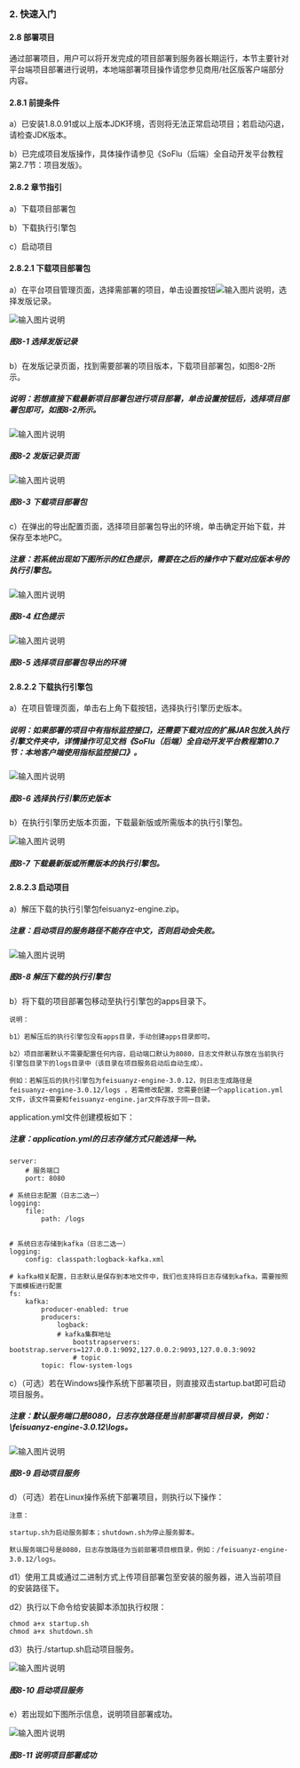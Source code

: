 ### 2. 快速入门

#### 2.8 部署项目

通过部署项目，用户可以将开发完成的项目部署到服务器长期运行，本节主要针对平台端项目部署进行说明，本地端部署项目操作请您参见商用/社区版客户端部分内容。

#### 2.8.1 前提条件

a）已安装1.8.0.91或以上版本JDK环境，否则将无法正常启动项目；若启动闪退，请检查JDK版本。

b）已完成项目发版操作，具体操作请参见《SoFlu（后端）全自动开发平台教程第2.7节：项目发版》。

#### 2.8.2 章节指引

a）下载项目部署包

b）下载执行引擎包

c）启动项目

#### 2.8.2.1 下载项目部署包

a）在平台项目管理页面，选择需部署的项目，单击设置按钮![输入图片说明](../../../images/SoFlu%EF%BC%88%E5%90%8E%E7%AB%AF%EF%BC%89%E5%BC%80%E5%8F%91%E5%B9%B3%E5%8F%B0/1.%20%E6%9C%80%E6%96%B0%E7%89%88%E6%9C%AC%20-%20%E6%9B%B4%E6%96%B0%E6%97%A5%E6%9C%9F%20-%202022.10.08/2.%20%E5%BF%AB%E9%80%9F%E5%85%A5%E9%97%A8/icon-8-1.png)，选择发版记录。

![输入图片说明](../../../images/SoFlu%EF%BC%88%E5%90%8E%E7%AB%AF%EF%BC%89%E5%BC%80%E5%8F%91%E5%B9%B3%E5%8F%B0/1.%20%E6%9C%80%E6%96%B0%E7%89%88%E6%9C%AC%20-%20%E6%9B%B4%E6%96%B0%E6%97%A5%E6%9C%9F%20-%202022.10.08/2.%20%E5%BF%AB%E9%80%9F%E5%85%A5%E9%97%A8/8-1.png)

##### 图8-1 选择发版记录

b）在发版记录页面，找到需要部署的项目版本，下载项目部署包，如图8-2所示。

##### 说明：若想直接下载最新项目部署包进行项目部署，单击设置按钮后，选择项目部署包即可，如图8-2所示。

![输入图片说明](../../../images/SoFlu%EF%BC%88%E5%90%8E%E7%AB%AF%EF%BC%89%E5%BC%80%E5%8F%91%E5%B9%B3%E5%8F%B0/1.%20%E6%9C%80%E6%96%B0%E7%89%88%E6%9C%AC%20-%20%E6%9B%B4%E6%96%B0%E6%97%A5%E6%9C%9F%20-%202022.10.08/2.%20%E5%BF%AB%E9%80%9F%E5%85%A5%E9%97%A8/8-2.png)

##### 图8-2 发版记录页面

![输入图片说明](../../../images/SoFlu%EF%BC%88%E5%90%8E%E7%AB%AF%EF%BC%89%E5%BC%80%E5%8F%91%E5%B9%B3%E5%8F%B0/1.%20%E6%9C%80%E6%96%B0%E7%89%88%E6%9C%AC%20-%20%E6%9B%B4%E6%96%B0%E6%97%A5%E6%9C%9F%20-%202022.10.08/2.%20%E5%BF%AB%E9%80%9F%E5%85%A5%E9%97%A8/8-3.png)

##### 图8-3 下载项目部署包

c）在弹出的导出配置页面，选择项目部署包导出的环境，单击确定开始下载，并保存至本地PC。

##### 注意：若系统出现如下图所示的红色提示，需要在之后的操作中下载对应版本号的执行引擎包。

![输入图片说明](../../../images/SoFlu%EF%BC%88%E5%90%8E%E7%AB%AF%EF%BC%89%E5%BC%80%E5%8F%91%E5%B9%B3%E5%8F%B0/1.%20%E6%9C%80%E6%96%B0%E7%89%88%E6%9C%AC%20-%20%E6%9B%B4%E6%96%B0%E6%97%A5%E6%9C%9F%20-%202022.10.08/2.%20%E5%BF%AB%E9%80%9F%E5%85%A5%E9%97%A8/8-4.png)

##### 图8-4 红色提示

![输入图片说明](../../../images/SoFlu%EF%BC%88%E5%90%8E%E7%AB%AF%EF%BC%89%E5%BC%80%E5%8F%91%E5%B9%B3%E5%8F%B0/1.%20%E6%9C%80%E6%96%B0%E7%89%88%E6%9C%AC%20-%20%E6%9B%B4%E6%96%B0%E6%97%A5%E6%9C%9F%20-%202022.10.08/2.%20%E5%BF%AB%E9%80%9F%E5%85%A5%E9%97%A8/8-5.png)

##### 图8-5 选择项目部署包导出的环境

#### 2.8.2.2 下载执行引擎包

a）在项目管理页面，单击右上角下载按钮，选择执行引擎历史版本。

##### 说明：如果部署的项目中有指标监控接口，还需要下载对应的扩展JAR包放入执行引擎文件夹中，详情操作可见文档《SoFlu（后端）全自动开发平台教程第10.7节：本地客户端使用指标监控接口》。

![输入图片说明](../../../images/SoFlu%EF%BC%88%E5%90%8E%E7%AB%AF%EF%BC%89%E5%BC%80%E5%8F%91%E5%B9%B3%E5%8F%B0/1.%20%E6%9C%80%E6%96%B0%E7%89%88%E6%9C%AC%20-%20%E6%9B%B4%E6%96%B0%E6%97%A5%E6%9C%9F%20-%202022.10.08/2.%20%E5%BF%AB%E9%80%9F%E5%85%A5%E9%97%A8/8-6.png)

##### 图8-6 选择执行引擎历史版本

b）在执行引擎历史版本页面，下载最新版或所需版本的执行引擎包。

 ![输入图片说明](../../../images/SoFlu%EF%BC%88%E5%90%8E%E7%AB%AF%EF%BC%89%E5%BC%80%E5%8F%91%E5%B9%B3%E5%8F%B0/1.%20%E6%9C%80%E6%96%B0%E7%89%88%E6%9C%AC%20-%20%E6%9B%B4%E6%96%B0%E6%97%A5%E6%9C%9F%20-%202022.10.08/2.%20%E5%BF%AB%E9%80%9F%E5%85%A5%E9%97%A8/8-7.png)

##### 图8-7 下载最新版或所需版本的执行引擎包。

#### 2.8.2.3 启动项目

a）解压下载的执行引擎包feisuanyz-engine.zip。

##### 注意：启动项目的服务路径不能存在中文，否则启动会失败。

![输入图片说明](../../../images/SoFlu%EF%BC%88%E5%90%8E%E7%AB%AF%EF%BC%89%E5%BC%80%E5%8F%91%E5%B9%B3%E5%8F%B0/1.%20%E6%9C%80%E6%96%B0%E7%89%88%E6%9C%AC%20-%20%E6%9B%B4%E6%96%B0%E6%97%A5%E6%9C%9F%20-%202022.10.08/2.%20%E5%BF%AB%E9%80%9F%E5%85%A5%E9%97%A8/8-8.png)

##### 图8-8 解压下载的执行引擎包

b）将下载的项目部署包移动至执行引擎包的apps目录下。

```
说明：

b1）若解压后的执行引擎包没有apps目录，手动创建apps目录即可。

b2）项目部署默认不需要配置任何内容，启动端口默认为8080，日志文件默认存放在当前执行引擎包目录下的logs目录中（该目录在项目服务启动后自动生成）。

例如：若解压后的执行引擎包为feisuanyz-engine-3.0.12，则日志生成路径是 feisuanyz-engine-3.0.12/logs ，若需修改配置，您需要创建一个application.yml文件，该文件需要和feisuanyz-engine.jar文件存放于同一目录。
```

application.yml文件创建模板如下：

##### 注意：application.yml的日志存储方式只能选择一种。

```
server:
    # 服务端口
    port: 8080

# 系统日志配置（日志二选一）
logging:
    file:
        path: /logs


# 系统日志存储到kafka（日志二选一）
logging:
    config: classpath:logback-kafka.xml

# kafka相关配置，日志默认是保存到本地文件中，我们也支持将日志存储到kafka，需要按照下面模板进行配置
fs:
    kafka:
        producer-enabled: true
        producers:
            logback:
            # kafka集群地址
                bootstrapservers: bootstrap.servers=127.0.0.1:9092,127.0.0.2:9093,127.0.0.3:9092
                # topic
        topic: flow-system-logs
```

c）（可选）若在Windows操作系统下部署项目，则直接双击startup.bat即可启动项目服务。

##### 注意：默认服务端口是8080，日志存放路径是当前部署项目根目录，例如：\feisuanyz-engine-3.0.12\logs。

![输入图片说明](../../../images/SoFlu%EF%BC%88%E5%90%8E%E7%AB%AF%EF%BC%89%E5%BC%80%E5%8F%91%E5%B9%B3%E5%8F%B0/1.%20%E6%9C%80%E6%96%B0%E7%89%88%E6%9C%AC%20-%20%E6%9B%B4%E6%96%B0%E6%97%A5%E6%9C%9F%20-%202022.10.08/2.%20%E5%BF%AB%E9%80%9F%E5%85%A5%E9%97%A8/8-9.png)

##### 图8-9 启动项目服务

d）（可选）若在Linux操作系统下部署项目，则执行以下操作：

```
注意：

startup.sh为启动服务脚本；shutdown.sh为停止服务脚本。

默认服务端口号是8080，日志存放路径为当前部署项目根目录，例如：/feisuanyz-engine-3.0.12/logs。
```

d1）使用工具或通过二进制方式上传项目部署包至安装的服务器，进入当前项目的安装路径下。

d2）执行以下命令给安装脚本添加执行权限：

```
chmod a+x startup.sh
chmod a+x shutdown.sh
```

d3）执行./startup.sh启动项目服务。

![输入图片说明](../../../images/SoFlu%EF%BC%88%E5%90%8E%E7%AB%AF%EF%BC%89%E5%BC%80%E5%8F%91%E5%B9%B3%E5%8F%B0/1.%20%E6%9C%80%E6%96%B0%E7%89%88%E6%9C%AC%20-%20%E6%9B%B4%E6%96%B0%E6%97%A5%E6%9C%9F%20-%202022.10.08/2.%20%E5%BF%AB%E9%80%9F%E5%85%A5%E9%97%A8/8-10.png)

##### 图8-10 启动项目服务

e）若出现如下图所示信息，说明项目部署成功。

![输入图片说明](../../../images/SoFlu%EF%BC%88%E5%90%8E%E7%AB%AF%EF%BC%89%E5%BC%80%E5%8F%91%E5%B9%B3%E5%8F%B0/1.%20%E6%9C%80%E6%96%B0%E7%89%88%E6%9C%AC%20-%20%E6%9B%B4%E6%96%B0%E6%97%A5%E6%9C%9F%20-%202022.10.08/2.%20%E5%BF%AB%E9%80%9F%E5%85%A5%E9%97%A8/8-11.png)

##### 图8-11 说明项目部署成功
